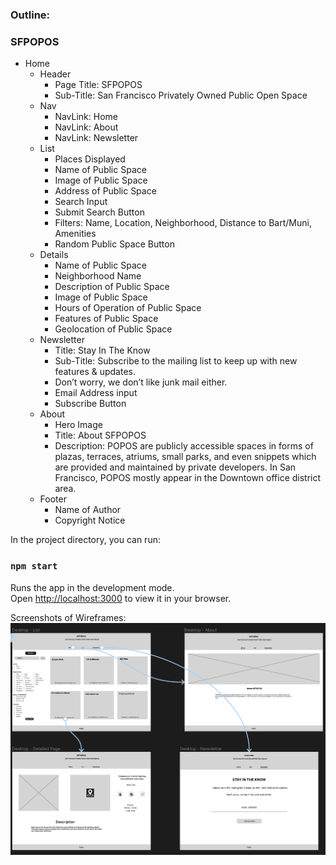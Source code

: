 ### Outline:
### SFPOPOS
* Home
  * Header
    * Page Title: SFPOPOS
    * Sub-Title: San Francisco Privately Owned Public Open Space 
  * Nav
    * NavLink: Home
    * NavLink: About
    * NavLink: Newsletter
  * List
    * Places Displayed
    * Name of Public Space
    * Image of Public Space
    * Address of Public Space
    * Search Input
    * Submit Search Button
    * Filters: Name, Location, Neighborhood, Distance to Bart/Muni, Amenities 
    * Random Public Space Button
  * Details
    * Name of Public Space
    * Neighborhood Name
    * Description of Public Space
    * Image of Public Space
    * Hours of Operation of Public Space
    * Features of Public Space
    * Geolocation of Public Space
  * Newsletter
    * Title: Stay In The Know
    * Sub-Title: Subscribe to the mailing list to keep up with  new features & updates.
    * Don’t worry, we don’t like junk mail either. 
    * Email Address input
    * Subscribe Button
  * About
    * Hero Image
    * Title: About SFPOPOS
    * Description: POPOS are publicly accessible spaces in forms of plazas, terraces, atriums, small parks, and even snippets which are provided and maintained by private developers. In San Francisco, POPOS mostly appear in the Downtown office district area.
  * Footer
    * Name of Author
    * Copyright Notice

In the project directory, you can run:

### `npm start`

Runs the app in the development mode.\
Open [http://localhost:3000](http://localhost:3000) to view it in your browser.

Screenshots of Wireframes:
<img src="https://github.com/sharmaineb/React-Tutorial-SFPOPOS/blob/main/wireframes/desktop.png" align="center">
